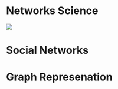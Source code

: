 # Networks Science
![](https://timgsa.baidu.com/timg?image&quality=80&size=b9999_10000&sec=1584528274213&di=9837a9f2cc95b12c893b4b97fba98815&imgtype=0&src=http%3A%2F%2Fimg3.doubanio.com%2Fview%2Fsubject%2Fl%2Fpublic%2Fs28380286.jpg)
# Social Networks
# Graph Represenation

